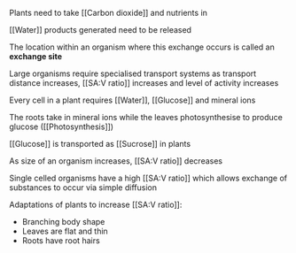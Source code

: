 Plants need to take [[Carbon dioxide]] and nutrients in

[[Water]] products generated need to be released

The location within an organism where this exchange occurs is called an **exchange site**

Large organisms require specialised transport systems as transport distance increases, [[SA:V ratio]] increases and level of activity increases

Every cell in a plant requires [[Water]], [[Glucose]] and mineral ions

The roots take in mineral ions while the leaves photosynthesise to produce glucose ([[Photosynthesis]])

[[Glucose]] is transported as [[Sucrose]] in plants

As size of an organism increases, [[SA:V ratio]] decreases

Single celled organisms have a high [[SA:V ratio]] which allows exchange of substances to occur via simple diffusion

Adaptations of plants to increase [[SA:V ratio]]:

- Branching body shape
- Leaves are flat and thin
- Roots have root hairs